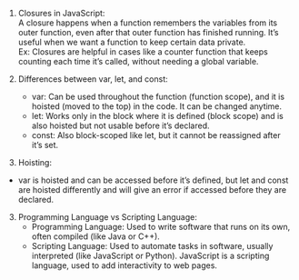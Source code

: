
1. Closures in JavaScript:  
   A closure happens when a function remembers the variables from its outer function, even after that outer function has finished running. It’s useful when we want a function to keep certain data private.  
   Ex: Closures are helpful in cases like a counter function that keeps counting each time it’s called, without needing a global variable.

2. Differences between var, let, and const:
   - var: Can be used throughout the function (function scope), and it is hoisted (moved to the top) in the code. It can be changed anytime.
   - let: Works only in the block where it is defined (block scope) and is also hoisted but not usable before it’s declared.
   - const: Also block-scoped like let, but it cannot be reassigned after it’s set.


3. Hoisting: 
- var is hoisted and can be accessed before it’s defined, but let and const are hoisted differently and will give an error if accessed before they are declared.

3. Programming Language vs Scripting Language:
   - Programming Language: Used to write software that runs on its own, often compiled (like Java or C++).
   - Scripting Language: Used to automate tasks in software, usually interpreted (like JavaScript or Python).
   JavaScript is a scripting language, used to add interactivity to web pages.
